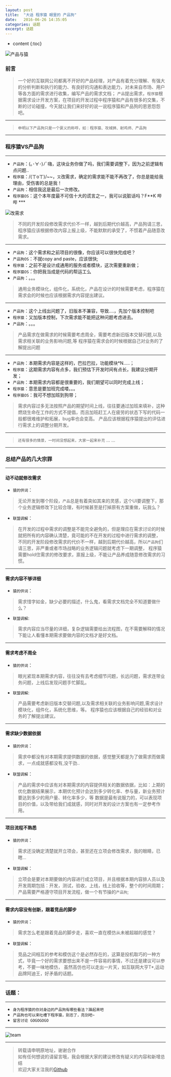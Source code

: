 ```yaml
---
layout: post
title:  "大话 程序猿 眼里的 产品狗"
date:   2016-06-26 14:35:05
categories: 话题
excerpt: 话题
---
```


* content
{:toc}


![产品与猿](http://demo.thankbabe.com/blog/images/cxy-cpg.jpg)    

### 前言
> 一个好的互联网公司都离不开好的产品经理，对产品有着充分理解、有强大的分析判断和执行的能力、有良好的沟通和表达能力，对未来自市场、用户等各方面的需求进行收集，编写产品的需求文档；
`产品`提出需求，`程序猿`根据需求设计开发方案，在项目的开发过程中程序猿和产品有很多的交集，不断的讨论碰撞，今天就让我们来好好的说一说程序猿和产品狗的恩恩怨怨吧。

---

>`申明以下产品狗只是一个褒义的称呼，如：程序猿、攻城狮、射鸡师、产品狗`

---

### 程序猿VS产品狗

---

* `产品狗`：(｡･∀･)ﾉﾞ嗨，这块业务你做了吗，我们需要调整下，因为之前逻辑有点问题..    
* `程序猿`：/(ㄒoㄒ)/~~，`又`改需求，确定的需求能不能不再改了，你总是能给我理由，受伤害的总是我！
* `产品狗`：相信我这是最后一次修改。
* `程序猿OS`：这个本年度最不可信十大的谎言之一，我可以说脏话吗？F**K 哔哔 ***

![改需求](http://demo.thankbabe.com/blog/images/cxy-gxq.jpg)    

> 不同的开发阶段修改需求代价不一样，越到后期代价越高，产品狗请三思，程序猿应该根据修改内容上报上级，不能默默的承受了，不惯着产品随意改需求。

---

* `产品狗`：这个需求和之前项目的很像，你应该可以很快完成吧？ 
* `产品狗OS`：不就copy and paste，应该很快;
* `程序猿`：之前不是设计成通用的服务或者模块，这次需要重新做；
* `程序猿OS`：你把我当成是代码的帮运工么
* `产品狗`：。。。

> 通用业务模块化，组件化，系统化，产品在设计的时候需要考虑，程序猿在需求会的时候也应该根据需求内容提出建议。  

---

* `产品狗`：这个上线出问题了，旧版本不兼容，导致....，先加个版本控制吧
* `程序猿`：又加版本控制，下次需求能不能把这种问题考虑进去。
* `产品狗`：。。。

> 产品需求在做需求的时候需要考虑周全，需要考虑新旧版本交替问题,以及需求相关联的业务影响问题,等
程序猿在需求会的时候根据自己对业务的了解提出问题

---

* `产品狗`：本期需求内容是这样的，巴拉巴拉，功能模块*N.....；
* `程序猿`：这期需求内容有点多，我们预估下开发时间有点长，我建议分期开发；
* `产品狗`：本期需求内容都是很重要的，我们期望可以同时完成上线；
* `程序猿`：意思是要加班完成喽。。。
* `程序猿OS`：我可不想加班到狗带；

> 需求内容过多无法按照产品的期望时间上线，往往要通过加班来填补，这种燃烧生命在工作的方式不提倡，而且加班赶工人在疲劳的状态下写的代码一般都很难维护和拓展，bug率也会变高。
产品应该根据程序猿提出的评估进行需求上的调整分期开发。

---

> `还有很多的情景，一时间没想起来，大家一起来补充`
... ...

---

### 总结产品的几大宗罪

---

#### 动不动就修改需求      

* `猿的供词`：    

> 无论开发到哪个阶段，`产品`总是有着突如其来的灵感，这个UI要调整下，那个业务逻辑修改下比较合理，有时候甚至是打掉原有方案重做，玩我么？

* `联盟调解`：    

> 在开发的过程中需求的调整是不能完全避免的，但是理应在需求讨论的时候就把所有的内容确认清楚，竟可能的不在开发的过程中进行需求的调整，
不同的开发阶段修改需求的代价不一样，越到后期代价越高，所以`产品狗`们请三思，非严重或者市场战略的业务逻辑问题就考虑下一期调整，
程序猿需要hold住需求的修改要求，禀报上级，不能让产品养成随意修改需求的习惯。

---

#### 需求内容不够详细

* `猿的供词`：   

> 需求惜字如金，缺少必要的描述，什么鬼，看需求文档完全不知道要做什么？

* `联盟调解`:    

> 需求内容应当尽量的详细，复杂逻辑需要给出流程图，在不需要解释的情况下能让人看懂本期需求要做内容的文档才是好文档。

---

#### 需求考虑不周全

* `猿的供词`：   

> 眼光紧现本期需求内容，往往没有去考虑细节问题，长远问题，需求连带业务问题，上线后发现问题手忙脚乱。 

* `联盟调解`:   

> 产品需要考虑新旧版本交替问题,以及需求相关联的业务影响问题,需求设计模块化，组件化，系统化思维，等。
程序猿也应该根据自己的经验和对业务的了解提出建议。

---

#### 需求缺少数据依据  

* `猿的供词`：

> 需求中都没有对本期需求提供数据的依据，感觉整天都是为了做需求而做需求，一点成就感都没有,没干劲..

* `联盟调解`： 

> 产品的需求中应该有对本期需求的内容提供相关的数据依据，比如：上期的优化数据结果展示，本期优化预计会达到多少转化率、参与量，新业务预计要达到多少的用户量、转化率多少，等
数据是最有说服力的，可以表现项目的价值，以及带给我们成就感，同时对开发的设计方案也有一定参考作用。

---

#### 项目流程不熟悉    

* `猿的供词`：  

> 需求还没确定清楚就开立项会，甚至还在立项会修改需求，我的眼睛，已瞎...

* `联盟调解`：   

> 立项会是要对本期要做的内容进行成立项目，并且根据本期内容排人员以及开发周期包括：开发，测试，验收，上线，线上验收等，整个的时间周期；
产品需要严格遵守项目开发流程，做一个有节操的`产品狗`;

---
#### 需求内容没有创新，跟着竞品的脚步   

* `猿的供词`：  

> 需求怎么老是跟着竞品的脚步走，喜欢一直在模仿从未被超越的感觉？

* `联盟调解`：   

> 竞品之间相互的参考和模仿这个是必然存在的，这算是投机取巧的一种方式，毕竟一个好的需求要想出来不是一件容易的事情，不过还是建议可以参考，不要一味地模仿，
虽然高仿也可以走出一片天，如互联网大亨T*,运动品牌阿迪王，好矛盾的话题。

---

### 话题：  

---

* `身为程序猿的你对身边的产品狗有哪些看法？躁起来吧`    
* `产品狗也可以来吐槽下程序猿，别忍了，亮剑吧~`    
* `留言讨论 GOGOGOGO`    

---

![team](http://demo.thankbabe.com/blog/images/team.jpg)   

---

> 转载请申明原地址，谢谢合作   
> 如有任何想说的请留言哦，我会根据大家的建议修改有疑义的内容和新增总结    
> 欢迎大家关注我的[Github](https://github.com/SFLAQiu)   